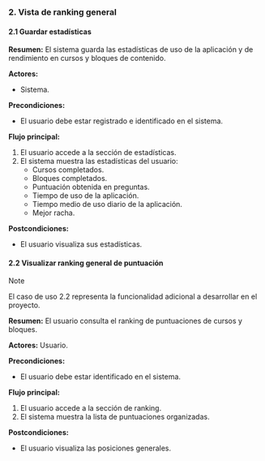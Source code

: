 ### 2. Vista de ranking general

#### 2.1 Guardar estadísticas

**Resumen:** El sistema guarda las estadísticas de uso de la aplicación y de rendimiento en cursos y bloques de contenido.

**Actores:**  
- Sistema.

**Precondiciones:**  
- El usuario debe estar registrado e identificado en el sistema.

**Flujo principal:**  
1. El usuario accede a la sección de estadísticas.  
2. El sistema muestra las estadísticas del usuario:  
   - Cursos completados.  
   - Bloques completados.  
   - Puntuación obtenida en preguntas.  
   - Tiempo de uso de la aplicación.  
   - Tiempo medio de uso diario de la aplicación.  
   - Mejor racha.  

**Postcondiciones:**  
- El usuario visualiza sus estadísticas.

#### 2.2 Visualizar ranking general de puntuación

>[!NOTE]
>El caso de uso 2.2 representa la funcionalidad adicional a desarrollar en el proyecto.

**Resumen:** El usuario consulta el ranking de puntuaciones de cursos y bloques.

**Actores:** Usuario.

**Precondiciones:**
- El usuario debe estar identificado en el sistema.

**Flujo principal:**
1. El usuario accede a la sección de ranking.
2. El sistema muestra la lista de puntuaciones organizadas.

**Postcondiciones:**
- El usuario visualiza las posiciones generales.
